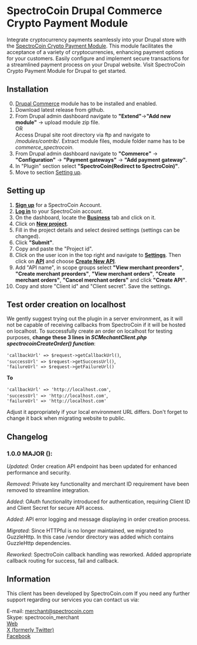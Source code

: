 # SpectroCoin Drupal Commerce Crypto Payment Module

Integrate cryptocurrency payments seamlessly into your Drupal store with the [SpectroCoin Crypto Payment Module](https://spectrocoin.com/en/plugins/accept-bitcoin-Drupal.html). This module facilitates the acceptance of a variety of cryptocurrencies, enhancing payment options for your customers. Easily configure and implement secure transactions for a streamlined payment process on your Drupal website. Visit SpectroCoin Crypto Payment Module for Drupal to get started.

## Installation

0. [Drupal Commerce](https://www.drupal.org/project/commerce) module has to be installed and enabled.
1. Download latest release from github.
2. From Drupal admin dashboard navigate to <b>"Extend"</b>-><b>"Add new module"</b> -> upload module zip file.
   <br>OR<br>
   Access Drupal site root directory via ftp and navigate to <i>/modules/contrib/</i>. Extract module files, module folder name has to be <i>commerce_spectrocoin</i>.
3. From Drupal admin dashboard navigate to <b>"Commerce"</b> -> <b>"Configuration"</b> -> <b>"Payment gateways"</b> -> <b>"Add payment gateway"</b>.
4. In "Plugin" section select <b>"SpectroCoin(Redirect to SpectroCoin)"</b>.
5. Move to section [Setting up](#setting-up).

## Setting up

1. **[Sign up](https://auth.spectrocoin.com/signup)** for a SpectroCoin Account.
2. **[Log in](https://auth.spectrocoin.com/login)** to your SpectroCoin account.
3. On the dashboard, locate the **[Business](https://spectrocoin.com/en/merchants/projects)** tab and click on it.
4. Click on **[New project](https://spectrocoin.com/en/merchants/projects/new)**.
5. Fill in the project details and select desired settings (settings can be changed).
6. Click **"Submit"**.
7. Copy and paste the "Project id".
8. Click on the user icon in the top right and navigate to **[Settings](https://test.spectrocoin.com/en/settings/)**. Then click on **[API](https://test.spectrocoin.com/en/settings/api)** and choose **[Create New API](https://test.spectrocoin.com/en/settings/api/create)**.
9. Add "API name", in scope groups select **"View merchant preorders"**, **"Create merchant preorders"**, **"View merchant orders"**, **"Create merchant orders"**, **"Cancel merchant orders"** and click **"Create API"**.
10. Copy and store "Client id" and "Client secret". Save the settings.

## Test order creation on localhost

We gently suggest trying out the plugin in a server environment, as it will not be capable of receiving callbacks from SpectroCoin if it will be hosted on localhost. To successfully create an order on localhost for testing purposes, <b>change these 3 lines in <em>SCMechantClient.php spectrocoinCreateOrder() function</em></b>:

`'callbackUrl' => $request->getCallbackUrl()`, <br>
`'successUrl' => $request->getSuccessUrl()`, <br>
`'failureUrl' => $request->getFailureUrl()`

<b>To</b>

`'callbackUrl' => 'http://localhost.com'`, <br>
`'successUrl' => 'http://localhost.com'`, <br>
`'failureUrl' => 'http://localhost.com'`

Adjust it appropriately if your local environment URL differs.
Don't forget to change it back when migrating website to public.

## Changelog

### 1.0.0 MAJOR ():

_Updated_: Order creation API endpoint has been updated for enhanced performance and security.

_Removed_: Private key functionality and merchant ID requirement have been removed to streamline integration.

_Added_: OAuth functionality introduced for authentication, requiring Client ID and Client Secret for secure API access.

_Added_: API error logging and message displaying in order creation process.

_Migrated_: Since HTTPful is no longer maintained, we migrated to GuzzleHttp. In this case /vendor directory was added which contains GuzzleHttp dependencies.

_Reworked_: SpectroCoin callback handling was reworked. Added appropriate callback routing for success, fail and callback.

## Information

This client has been developed by SpectroCoin.com If you need any further support regarding our services you can contact us via:

E-mail: merchant@spectrocoin.com </br>
Skype: spectrocoin_merchant </br>
[Web](https://spectrocoin.com) </br>
[X (formerly Twitter)](https://twitter.com/spectrocoin) </br>
[Facebook](https://www.facebook.com/spectrocoin/)
